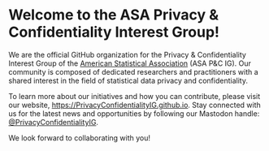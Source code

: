 # Welcome to the ASA Privacy & Confidentiality Interest Group!

We are the official GitHub organization for the Privacy & Confidentiality Interest Group of the [American Statistical Association](https://amstat.org) (ASA P&C IG). Our community is composed of dedicated researchers and practitioners with a shared interest in the field of statistical data privacy and confidentiality.

To learn more about our initiatives and how you can contribute, please visit our website, <https://PrivacyConfidentialityIG.github.io>. Stay connected with us for the latest news and opportunities by following our Mastodon handle: [@PrivacyConfidentialityIG](https://mastodon.social/@PrivacyConfidentialityIG).

We look forward to collaborating with you!

